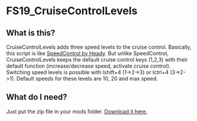 # FS19_CruiseControlLevels
## What is this?
CruiseControlLevels adds three speed levels to the cruise control. Basically, this script is like [SpeedControl by Heady](https://www.farming-simulator.com/mod.php?mod_id=125190).
But unlike SpeedControl, CruiseControlLevels keeps the default cruise control keys (1,2,3) with their default function (increase/decrease speed, activate cruise control). Switching speed levels is possible with lshift+4 (1->2->3) or lctrl+4 (3->2->1).
Default speeds for these levels are 10, 20 and max speed.

## What do I need?
Just put the zip file in your mods folder. [Download it here.](https://github.com/RivalAUT/FS19_CruiseControlLevels/raw/master/FS19_CruiseControlLevels.zip)
